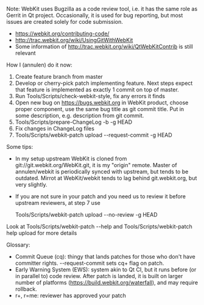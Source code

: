Note: WebKit uses Bugzilla as a code review tool, i.e. it has the same role as Gerrit in Qt project. Occasionally, it is used for bug reporting, but most issues are created solely for code submission.

* https://webkit.org/contributing-code/
* http://trac.webkit.org/wiki/UsingGitWithWebKit
* Some information of http://trac.webkit.org/wiki/QtWebKitContrib is still relevant

How I (annulen) do it now:

1. Create feature branch from master
2. Develop or cherry-pick patch implementing feature. Next steps expect that feature is implemented as exactly 1 commit on top of master.
3. Run Tools/Scripts/check-webkit-style, fix any errors it finds
4. Open new bug on https://bugs.webkit.org in WebKit product, choose proper component, use the same bug title as git commit title. Put in some description, e.g. description from git commit.
5. Tools/Scripts/prepare-ChangeLog -b <your new bug id> -g HEAD
6. Fix changes in ChangeLog files
7. Tools/Scripts/webkit-patch upload --request-commit -g HEAD

Some tips:
* In my setup upstream WebKit is cloned from git://git.webkit.org/WebKit.git, it is my "origin" remote. Master of annulen/webkit is periodically synced with upstream, but tends to be outdated. Mirrot at WebKit/webkit tends to lag behind git.webkit.org, but very slightly.
* If you are not sure in your patch and you need us to review it before upstream reviewers, at step 7 use

    Tools/Scripts/webkit-patch upload --no-review -g HEAD

Look at Tools/Scripts/webkit-patch --help and Tools/Scripts/webkit-patch help upload for more details

Glossary:
* Commit Queue (cq): thingy that lands patches for those who don't have committer rights. --request-commit sets cq+ flag on patch.
* Early Warning System (EWS): system akin to Qt CI, but it runs before (or in parallel to) code review. After patch is landed, it is built on larger number of platforms (https://build.webkit.org/waterfall), and may require rollback.
* r+, r=me: reviewer has approved your patch